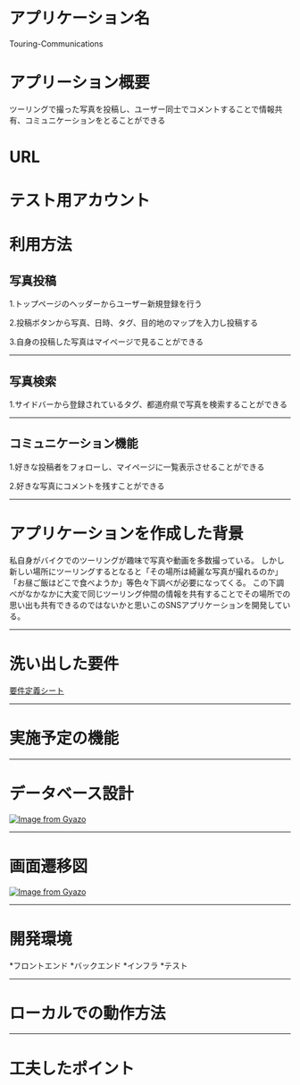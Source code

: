 # アプリケーション名
Touring-Communications

# アプリーション概要

ツーリングで撮った写真を投稿し、ユーザー同士でコメントすることで情報共有、コミュニケーションをとることができる

# URL

# テスト用アカウント

# 利用方法
## 写真投稿
1.トップページのヘッダーからユーザー新規登録を行う

2.投稿ボタンから写真、日時、タグ、目的地のマップを入力し投稿する

3.自身の投稿した写真はマイページで見ることができる

---
## 写真検索
1.サイドバーから登録されているタグ、都道府県で写真を検索することができる

---
## コミュニケーション機能
1.好きな投稿者をフォローし、マイページに一覧表示させることができる

2.好きな写真にコメントを残すことができる

---
# アプリケーションを作成した背景
私自身がバイクでのツーリングが趣味で写真や動画を多数撮っている。
しかし新しい場所にツーリングするとなると「その場所は綺麗な写真が撮れるのか」「お昼ご飯はどこで食べようか」等色々下調べが必要になってくる。
この下調べがなかなかに大変で同じツーリング仲間の情報を共有することでその場所での思い出も共有できるのではないかと思いこのSNSアプリケーションを開発している。

---
# 洗い出した要件
[要件定義シート](https://docs.google.com/spreadsheets/d/1JKBehh-DS75xBgY3VvoO0ljjdJcurQU_D97P1K_RswY/edit#gid=982722306)

---
# 実施予定の機能

---
# データベース設計
[![Image from Gyazo](https://i.gyazo.com/cac553582a20526abd0c9ecefee43f30.png)](https://gyazo.com/cac553582a20526abd0c9ecefee43f30)

---
# 画面遷移図
[![Image from Gyazo](https://i.gyazo.com/22da8de966aeaf7f50c4a935c3657189.png)](https://gyazo.com/22da8de966aeaf7f50c4a935c3657189)

---
# 開発環境
*フロントエンド
*バックエンド
*インフラ
*テスト

---
# ローカルでの動作方法

---
# 工夫したポイント
